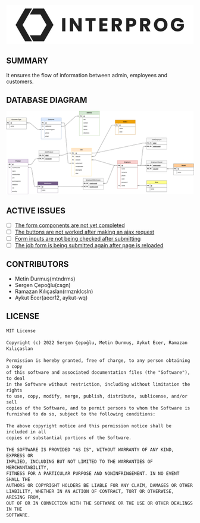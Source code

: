 ![logo](/docs/logo.png)

## SUMMARY

It ensures the flow of information between admin, employees and customers.

## DATABASE DIAGRAM

![diagram](/docs/diagram.png)

## ACTIVE ISSUES

- [ ] [The form components are not yet completed](https://github.com/csgn/interprog/issues/37)
- [ ] [The buttons are not worked after making an ajax request](https://github.com/csgn/interprog/issues/34)
- [ ] [Form inputs are not being checked after submitting](https://github.com/csgn/interprog/issues/46)
- [ ] [The job form is being submitted again after page is reloaded](https://github.com/csgn/interprog/issues/45)

## CONTRIBUTORS
- Metin Durmuş(mtndrms)
- Sergen Çepoğlu(csgn)
- Ramazan Kılıçaslan(rmznklcsln)
- Aykut Ecer(aecr12, aykut-wq)

## LICENSE

```
MIT License

Copyright (c) 2022 Sergen Çepoğlu, Metin Durmuş, Aykut Ecer, Ramazan Kılıçaslan

Permission is hereby granted, free of charge, to any person obtaining a copy
of this software and associated documentation files (the "Software"), to deal
in the Software without restriction, including without limitation the rights
to use, copy, modify, merge, publish, distribute, sublicense, and/or sell
copies of the Software, and to permit persons to whom the Software is
furnished to do so, subject to the following conditions:

The above copyright notice and this permission notice shall be included in all
copies or substantial portions of the Software.

THE SOFTWARE IS PROVIDED "AS IS", WITHOUT WARRANTY OF ANY KIND, EXPRESS OR
IMPLIED, INCLUDING BUT NOT LIMITED TO THE WARRANTIES OF MERCHANTABILITY,
FITNESS FOR A PARTICULAR PURPOSE AND NONINFRINGEMENT. IN NO EVENT SHALL THE
AUTHORS OR COPYRIGHT HOLDERS BE LIABLE FOR ANY CLAIM, DAMAGES OR OTHER
LIABILITY, WHETHER IN AN ACTION OF CONTRACT, TORT OR OTHERWISE, ARISING FROM,
OUT OF OR IN CONNECTION WITH THE SOFTWARE OR THE USE OR OTHER DEALINGS IN THE
SOFTWARE.
```
